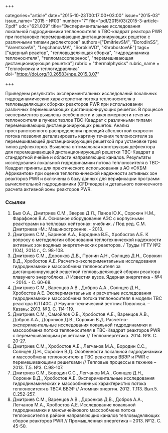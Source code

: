 +++

categories="article"
date="2015-10-23T00:17:00+03:00"
issue="2015-03"
issue_name="2015 - №03"
number="7"
file="pdf/2015/03/2015-3-article-7.pdf"
udc="621.039"
title="Экспериментальные исследования локальной гидродинамики теплоносителя в ТВС-квадрат реактора PWR при постановке перемешивающих дистанционирующих решеток с различными типами дефлекторов"
authors=["DmitrievSM", "BorodinSS", "VarentsovAV", "LegchanovMA", "SorokinVD", "KhrobostovAE"]
tags=["ядерный реактор", "тепловыделяющая сборка", "гидродинамика теплоносителя", "тепломассоперенос", "перемешивающая дистанционирующая решетка"]
rubric = "thermalphysics"
rubric_name = "Теплофизика и теплогидравлика"
doi="https://doi.org/10.26583/npe.2015.3.07"

+++

Приведены результаты экспериментальных исследований локальных гидродинамических характеристик потока теплоносителя в тепловыделяющих сборках реакторов PWR при использовании различных перемешивающих дистанционирующих решеток. В процессе экспериментов выявлены особенности и закономерности течения теплоносителя в пучках твэлов ТВС-Квадрат с различными типами перемешивающих дистанционирующих решеток. Анализ пространственного распределения проекций абсолютной скорости потока позволил детализировать картину течения теплоносителя за перемешивающей дистанционирующей решеткой при установке трех типов дефлекторов. Выявлена оптимальная конструкция дефлектора для перемешивающей дистанционирующей решетки ТВС-Квадрат в стандартной ячейке и области направляющих каналов. Результаты исследования локальной гидродинамики потока теплоносителя в ТВС-Квадрат приняты для практического использования в АО «ОКБМ Африкантов» при оценке теплотехнической надежности активных зон реакторов PWR и включены в базу данных для верификации программ вычислительной гидродинамики (CFD-кодов) и детального поячеечного расчета активной зоны реакторов PWR.

### Ссылки

1. Бых О.А., Дмитриев С.М., Зверев Д.Л., Панов Ю.К., Сорокин Н.М., Фарафонов В.А. Основное оборудование АЭС с корпусными реакторами на тепловых нейтронах: учебник. / Под ред. С.М. Дмитриева –М.: Машиностроение. - 2013.
2. Дмитриев С.М., Баринов А.А., Бородина В.Е., Хробостов А.Е. К вопросу о методологии обоснования теплотехнической надежности активных зон водяных энергетических реакторов. / Труды НГТУ №2 (104), 2014 г., С. 98-108.
3. Дмитриев С.М., Доронков Д.В., Пронин А.Н., Солнцев Д.Н., Сорокин В.Д., Хробостов А.Е. Расчетно-экспериментальные исследования гидродинамики и массообмена теплоносителя за дистанционирующей решеткой тепловыделяющей сборки реактора плавучего энергоблока. // Известия вузов. Ядерная энергетика - №4 - 2014. - С. 60-68.
4. Дмитриев С.М., Варенцов А.В., Добров А.А., Солнцев Д.Н., Хробостов А.Е. Экспериментальные и расчетные исследования гидродинамики и массообмена потока теплоносителя в модели ТВС реактора КЛТ40С. // Научно-технический вестник Поволжья. – Казань: 2013. №3. С. 114-119.
5. Дмитриев С.М., Самойлов О.Б., Хробостов А.Е., Варенцов А.В., Добров А.А., Доронков Д.В., Сорокин В.Д. Расчетно-экспериментальные исследования локальной гидродинамики и массообмена потока теплоносителя в ТВС-Квадрат реакторов PWR с перемешивающими решетками // Теплоэнергетика. 2014. №8. С. 20-27.
6. Дмитриев С.М., Хробостов А.Е., Легчанов М.А., Бородин С.С., Солнцев Д.Н., Сорокин В.Д. Особенности локальной гидродинамики и массообмена теплоносителя в ТВС реакторов ВВЭР и PWR с перемешивающими решетками // Тепловые процессы в технике – 2013. Т.5. №3. С.98-107.
7. Дмитриев С.М., Бородин С.С., Легчанов М.А., Солнцев Д.Н., Сорокин В.Д., Хробостов А.Е. Экспериментальные исследования гидродинамических и массообменных характеристик потока теплоносителя в ТВСА ВВЭР // Атомная энергия. 2012. Т.113. Вып.5. С.252-257.
8. Дмитриев С.М., Варенцов А.В., Доронков Д.В., Добров А.А., Легчанов М.А., Хробостов А.Е. Исследование локальной гидродинамики и межъячейкового массообмена потока теплоносителя в районе направляющих каналов тепловыделяющих сборок реакторов PWR // Промышленная энергетика – 2013. №12. С. 45-50.